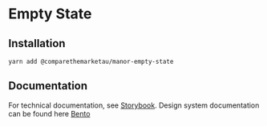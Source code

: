 # Empty State

## Installation

`yarn add @comparethemarketau/manor-empty-state`


## Documentation

For technical documentation, see [Storybook](https://services.dev.comparethemarket.cloud/manor/?path=/docs/components-emptystate--empty-state).
Design system documentation can be found here [Bento](https://zeroheight.com/9942937b5/p/731b42-empty-state/b/97d6bd)
